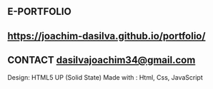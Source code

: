 E-PORTFOLIO
--
https://joachim-dasilva.github.io/portfolio/
--
CONTACT
dasilvajoachim34@gmail.com
--
Design: HTML5 UP (Solid State)
Made with : Html, Css, JavaScript
